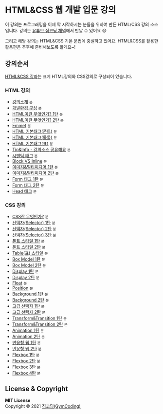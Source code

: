 # HTML&CSS 웹 개발 입문 강의

이 강의는 프로그래밍을 이제 막 시작하시는 분들을 위하여 만든 HTML/CSS 강의 소스 입니다. 강의는 [유튜브 짐코딩 채널](https://www.youtube.com/channel/UCZ30aWiMw5C8mGcESlAGQbA/?sub_confirmation=1)에서 만날 수 있어요 😄

그리고 해당 강의는 HTML&CSS 기본 문법에 충실하고 있어요. HTML&CSS를 활용한 활용편은 추후에 준비해보도록 할게요~!

## 강의순서
[HTML&CSS 강좌](https://www.youtube.com/playlist?list=PLlaP-jSd-nK-ponbKDjrSn3BQG9MgHSKv)는 크게 HTML강의와 CSS강의로 구성되어 있습니다.

### HTML 강의
- [강의소개]() `분`
- [개발환경 구성]() `분`
- [HTML이란 무엇인가? 1탄]() `분`
- [HTML이란 무엇인가? 2탄]() `분`
- [Emmet]() `분`
- [HTML 기본태그(폰트)]() `분`
- [HTML 기본태그(목록)]() `분`
- [HTML 기본태그(표)]() `분`
- [Tip&Info - 강의소스 공유해요]() `분`
- [시맨틱 태그]() `분`
- [Block VS Inline]() `분`
- [이미지&멀티미디어 1탄]() `분`
- [이미지&멀티미디어 2탄]() `분`
- [Form 태그 1탄]() `분`
- [Form 태그 2탄]() `분`
- [Head 태그]() `분`

### CSS 강의
- [CSS란 무엇인가?]() `분`
- [선택자(Selector) 1탄]() `분`
- [선택자(Selector) 2탄]() `분`
- [선택자(Selector) 3탄]() `분`
- [폰트 스타일 1탄]() `분`
- [폰트 스타일 2탄]() `분`
- [Table(표) 스타일]() `분`
- [Box Model 1탄]() `분`
- [Box Model 2탄]() `분`
- [Display 1탄]() `분`
- [Display 2탄]() `분`
- [Float]() `분`
- [Position]() `분`
- [Background 1탄]() `분`
- [Background 2탄]() `분`
- [고급 선택자 1탄]() `분`
- [고급 선택자 2탄]() `분`
- [Transform&Transition 1탄]() `분`
- [Transform&Transition 2탄]() `분`
- [Animation 1탄]() `분`
- [Animation 2탄]() `분`
- [반응형 웹 1탄]() `분`
- [반응형 웹 2탄]() `분`
- [Flexbox 1탄]() `분`
- [Flexbox 2탄]() `분`
- [Flexbox 3탄]() `분`
- [Flexbox 4탄]() `분`

## License & Copyright

**MIT License** <br>
Copyright © 2021 [짐코딩(GymCoding)](https://www.youtube.com/channel/UCZ30aWiMw5C8mGcESlAGQbA/?sub_confirmation=1/)
